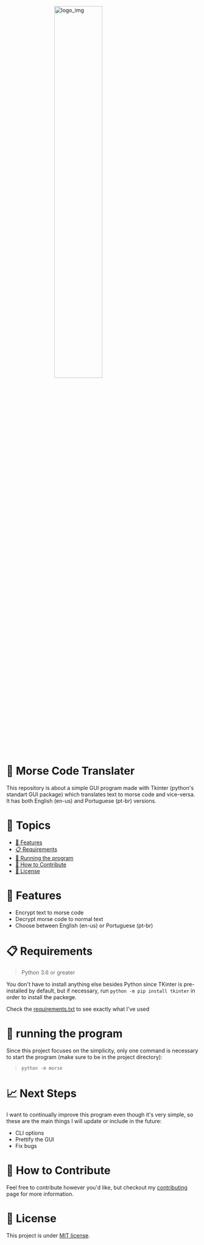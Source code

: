 [logo]: https://github.com/vitorueno/morse-translater/master/morse/resources/morse_translater_logo.png?raw=true
[contributing]: CONTRIBUTING.md
[license]: LICENSE
[requirements]: requirements.txt

![logo_img][logo]

# :speech_balloon: Morse Code Translater 

This repository is about a simple GUI program made with Tkinter (python's standart GUI package) which translates text to morse code and vice-versa. It has both English (en-us) and Portuguese (pt-br) versions. 


# :pushpin: Topics

- [:rocket: Features](#rocket-features)
- [:clipboard: Requirements](#clipboard-requirements)
- [:running: Running the program](#running-running-the-program)
- [:tada: How to Contribute](#tada-how-to-contribute)
- [:closed_book: License](#closed_book-license)


# :rocket: Features

- Encrypt text to morse code
- Decrypt morse code to normal text
- Choose between English (en-us) or Portuguese (pt-br)


# :clipboard: Requirements

> Python 3.6 or greater 

You don't have to install anything else besides Python since TKinter is pre-installed by default, but if necessary, run `python -m pip install tkinter` in order to install the packege.

Check the [requirements.txt][requirements] to see exactly what I've used

# :running: running the program

Since this project focuses on the simplicity, only one command is necessary to start the program (make sure to be in the project directory):

> `python -m morse` 


# :chart_with_upwards_trend: Next Steps

I want to continually improve this program even though it's very simple, so these are the main things I will update or include in the future:

- CLI options
- Prettify the GUI
- Fix bugs


# :tada: How to Contribute

Feel free to contribute however you'd like, but checkout my [contributing][contributing] page for more information. 


# :closed_book: License

This project is under [MIT license][license].


<style>

img{
    width:50%;
    display: block;
    margin: 0 auto;
}

</style>